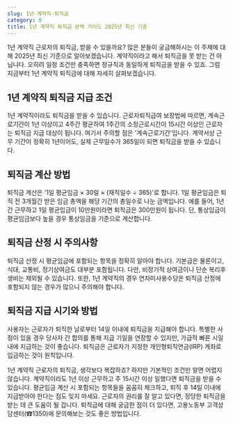 ```yaml
---
slug: 1년-계약직-퇴직금
category: 0
title: 1년 계약직 퇴직금 완벽 가이드 2025년 최신 기준
---
```


1년 계약직 근로자의 퇴직금, 받을 수 있을까요? 많은 분들이 궁금해하시는 이 주제에 대해 2025년 최신 기준으로 알아보겠습니다. 계약직이라고 해서 퇴직금을 못 받는 건 아닙니다. 오히려 일정 조건만 충족하면 정규직과 동일하게 퇴직금을 받을 수 있죠. 그럼 지금부터 1년 계약직 퇴직금에 대해 자세히 살펴보겠습니다.

## 1년 계약직 퇴직금 지급 조건

1년 계약직이라도 퇴직금을 받을 수 있습니다. 근로자퇴직급여 보장법에 따르면, 계속근로기간이 1년 이상이고 4주간 평균하여 1주간의 소정근로시간이 15시간 이상인 근로자는 퇴직금 지급 대상이 됩니다. 여기서 주의할 점은 '계속근로기간'입니다. 계약서상 근무 기간이 정확히 1년이어도, 실제 근무일수가 365일이 되면 퇴직금을 받을 수 있습니다.

## 퇴직금 계산 방법

퇴직금 계산은 '1일 평균임금 × 30일 × (재직일수 ÷ 365)'로 합니다. 1일 평균임금은 퇴직 전 3개월간 받은 임금 총액을 해당 기간의 총일수로 나눈 금액입니다. 예를 들어, 1년간 근무하고 1일 평균임금이 10만원이라면 퇴직금은 300만원이 됩니다. 단, 통상임금이 평균임금보다 높을 경우 통상임금을 기준으로 계산합니다.

## 퇴직금 산정 시 주의사항

퇴직금 산정 시 평균임금에 포함되는 항목을 정확히 알아야 합니다. 기본급은 물론이고, 식대, 교통비, 정기상여금도 대부분 포함됩니다. 다만, 비정기적 상여금이나 단순 복리후생비는 제외될 수 있습니다. 또한, 1년 계약직의 경우 연차미사용수당은 퇴직금 산정에 포함되지 않는 경우가 많으니 주의해야 합니다.

## 퇴직금 지급 시기와 방법

사용자는 근로자가 퇴직한 날로부터 14일 이내에 퇴직금을 지급해야 합니다. 특별한 사정이 있을 경우 당사자 간 합의를 통해 지급 기일을 연장할 수 있지만, 가급적 빠른 시일 내에 지급하는 것이 좋습니다. 퇴직금은 근로자가 지정한 개인형퇴직연금(IRP) 계좌로 입금하는 것이 원칙입니다.

1년 계약직 근로자의 퇴직금, 생각보다 복잡하죠? 하지만 기본적인 조건만 알면 어렵지 않습니다. 계약직이라도 1년 이상 근무하고 주 15시간 이상 일했다면 퇴직금을 받을 수 있습니다. 평균임금 계산 시 포함되는 항목들을 꼼꼼히 체크하고, 퇴직 후 14일 이내에 지급받아야 한다는 점도 잊지 마세요. 근로자의 권리를 잘 알고 있다면, 정당한 퇴직금을 받는 데 큰 도움이 될 겁니다. 퇴직금에 대해 궁금한 점이 더 있다면, 고용노동부 고객상담센터(☎1350)에 문의해보는 것도 좋은 방법입니다.
